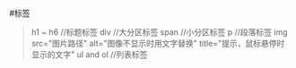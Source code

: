#标签<br>
> h1 ~ h6 //标题标签
> div   //大分区标签
> span  //小分区标签
> p    //段落标签
> img src="图片路径" alt="图像不显示时用文字替换" title="提示，鼠标悬停时显示的文字"
> ul and ol	//列表标签
